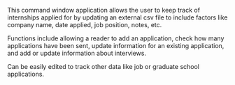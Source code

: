This command window application allows the user to keep track of internships applied for by updating an external csv file to include factors like 
company name, date applied, job position, notes, etc. 

Functions include allowing a reader to add an application, check how many applications have been sent, update information for an existing application,
and add or update information about interviews.

Can be easily edited to track other data like job or graduate school applications.
